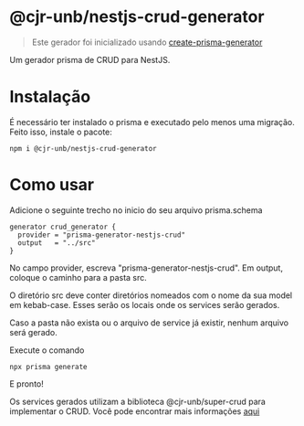 # @cjr-unb/nestjs-crud-generator

> Este gerador foi inicializado usando [create-prisma-generator](https://github.com/YassinEldeeb/create-prisma-generator)

Um gerador prisma de CRUD para NestJS. 

# Instalação
É necessário ter instalado o prisma e executado pelo menos uma migração. Feito isso, instale o pacote:
```
npm i @cjr-unb/nestjs-crud-generator
```

# Como usar
Adicione o seguinte trecho no inicio do seu arquivo prisma.schema
```prisma
generator crud_generator {
  provider = "prisma-generator-nestjs-crud"
  output   = "../src"
}
```
No campo provider, escreva "prisma-generator-nestjs-crud". Em output, coloque o caminho para a pasta src.

O diretório src deve conter diretórios nomeados com o nome da sua model em kebab-case. Esses serão os locais onde os services serão gerados.

Caso a pasta não exista ou o arquivo de service já existir, nenhum arquivo será gerado.

Execute o comando
```
npx prisma generate
```
E pronto!

Os services gerados utilizam a biblioteca @cjr-unb/super-crud para implementar o CRUD. Você pode encontrar mais informações [aqui](https://github.com/CJR-UnB/nestjs-prisma-super-crud/blob/main/README.pt-br.md)